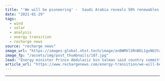 ```yaml
---
title: "'We will be pioneering' -  Saudi Arabia reveals 50% renewables goal by 2030, but is that realistic?"
date: "2021-01-29"
tags: 
  - wind
  - solar
  - analysis
  - energy transition
  - recharge news
source: "recharge news"
image_url: "https://images-global.nhst.tech/image/anBWMXlSRnBEL1gxNUJtaWRKQlVNd2oxSlhxMFMxcDdrdVUvMGxzVjd6RT0=/nhst/binary/78639a4d8c627b5d32d192a4dfd4da75"
image_fp: "/assets/img/post_thumbnails/187.jpg"
lead: "Energy minister Prince Abdulaziz bin Salman said country committed to achieving carbon neutrality without date to meet target"
article_url: "https://www.rechargenews.com/energy-transition/we-will-be-pioneering-saudi-arabia-reveals-50-renewables-goal-by-2030-but-is-that-realistic-/2-1-954094"
---
```


---
